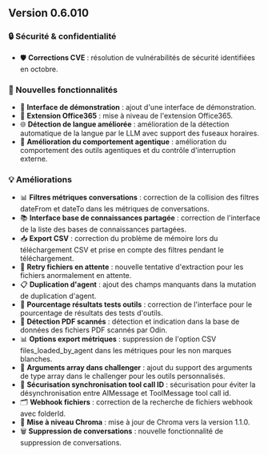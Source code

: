 ## Version 0.6.010

### 🔒 Sécurité & confidentialité

- 🛡️ **Corrections CVE** : résolution de vulnérabilités de sécurité identifiées en octobre.

### 🚀 Nouvelles fonctionnalités

- 🎨 **Interface de démonstration** : ajout d'une interface de démonstration.
- 📧 **Extension Office365** : mise à niveau de l'extension Office365.
- 🌐 **Détection de langue améliorée** : amélioration de la détection automatique de la langue par le LLM avec support des fuseaux horaires.
- 🤖 **Amélioration du comportement agentique** : amélioration du comportement des outils agentiques et du contrôle d'interruption externe.

### 💡 Améliorations

- 📊 **Filtres métriques conversations** : correction de la collision des filtres dateFrom et dateTo dans les métriques de conversations.
- 📚 **Interface base de connaissances partagée** : correction de l'interface de la liste des bases de connaissances partagées.
- 📥 **Export CSV** : correction du problème de mémoire lors du téléchargement CSV et prise en compte des filtres pendant le téléchargement.
- 🔄 **Retry fichiers en attente** : nouvelle tentative d'extraction pour les fichiers anormalement en attente.
- 📋 **Duplication d'agent** : ajout des champs manquants dans la mutation de duplication d'agent.
- 🔢 **Pourcentage résultats tests outils** : correction de l'interface pour le pourcentage de résultats des tests d'outils.
- 📄 **Détection PDF scannés** : détection et indication dans la base de données des fichiers PDF scannés par Odin.
- 📊 **Options export métriques** : suppression de l'option CSV files_loaded_by_agent dans les métriques pour les non marques blanches.
- 🔧 **Arguments array dans challenger** : ajout du support des arguments de type array dans le challenger pour les outils personnalisés.
- 🔐 **Sécurisation synchronisation tool call ID** : sécurisation pour éviter la désynchronisation entre AIMessage et ToolMessage tool call id.
- 🗂️ **Webhook fichiers** : correction de la recherche de fichiers webhook avec folderId.
- 🎨 **Mise à niveau Chroma** : mise à jour de Chroma vers la version 1.1.0.
- 🗑️ **Suppression de conversations** : nouvelle fonctionnalité de suppression de conversations.
